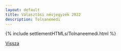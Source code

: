 ```yaml
---
layout: default
title: Választási névjegyzék 2022
description: Tolnanémedi
---
```


{% include settlementHTMLs/Tolnaneemedi.html %}

[Vissza](../)